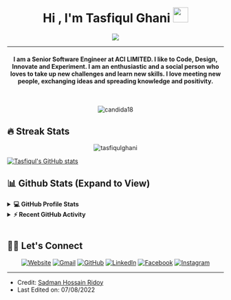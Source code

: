 <h1 align="center">Hi , I'm Tasfiqul Ghani <img src="https://media.giphy.com/media/hvRJCLFzcasrR4ia7z/giphy.gif" width="35"></h1>
<p align="center">
  <a href="https://github.com/tasfiqulghani"><img src="https://readme-typing-svg.herokuapp.com?lines=Computer+Science+Student;Full+Stack+Web+Developer;DS%20|%20AI%20|%20ML%20Enthusiast;Graphic%20Designer;Always%20learning%20new%20things&center=true&width=500&height=50"></a>
</p>
<hr/>
<h4 align="center">I am a Senior Software Engineer at ACI LIMITED. I like to Code, Design, Innovate and Experiment. I am an enthusiastic and a social person who loves to take up new challenges and learn new skills. I love meeting new people, exchanging ideas and spreading knowledge and positivity.</h4>
<br>
<p align="center"> <img src="https://komarev.com/ghpvc/?username=tasfiqulghani" alt="candida18" /> </p>

## 🔥 Streak Stats
<p align="center"><img src="https://github-readme-streak-stats.herokuapp.com?user=tasfiqulghani&theme=dark)](https://git.io/streak-stats)" alt="tasfiqulghani"  /></p>

[![Tasfiqul's GitHub stats](https://github-readme-stats.vercel.app/api?username=tasfiqulghani)](https://github.com/anuraghazra/github-readme-stats)

 
 

## 📊 Github Stats (Expand to View) 


<details> 
  <summary><b>💻 GitHub Profile Stats</b></summary>
  <br/>
  <p align="center">
    <a href="https://github.com/tasfiqulghani/tasfiqulghani/blob/main/README.md"><img alt="Turjoridoy's Github Stats" src="#" height="192px"/></a>
<br/>
  &nbsp;
	  <img src="https://github-readme-stats.vercel.app/api/top-langs?username=tasfiqulghani&show_icons=true&locale=en&layout=compact&theme=algolia" alt="turjoridoy" height="192px"/>
  <br/>
  <b>Note:</b> Top languages is only a metric of the languages my public code consists of and doesn't reflect experience or skill level.
  </p>
</details>


<details>
  <summary><b>⚡ Recent GitHub Activity</b></summary>
  <br/>
   <a href="https://github.com/tasfiqulghani"><img alt="Ghani's Activity Graph" src="https://activity-graph.herokuapp.com/graph?username=tasfiqulghani&custom_title=Candida%20Noronha%27s%20Contribution%20Graph&theme=react-dark" /></a>
  <br/>

</details>

<br/>

## 🙋‍♀️ Let's Connect
<p align="center">
  <a href="https://tasfiqulghani.github.io"><img src="https://img.icons8.com/bubbles/50/000000/web.png" alt="Website"/></a>
	<a href="mailto:tasfiqulghani@gmail.com"><img src="https://img.icons8.com/bubbles/50/000000/gmail.png" alt="Gmail"/></a>
	<a href="https://github.com/tasfiqulghani"><img src="https://img.icons8.com/bubbles/50/000000/github.png" alt="GitHub"/></a>
	<a href="https://linkedin.com/in/tasfiqulghani"><img src="https://img.icons8.com/bubbles/50/000000/linkedin.png" alt="LinkedIn"/></a>
	<a href="https://www.facebook.com/tasfiqulghani"><img src="https://img.icons8.com/bubbles/50/000000/facebook-new.png" alt="Facebook"/></a>
	<a href="https://instagram.com/tashfik"><img src="https://img.icons8.com/bubbles/50/000000/instagram.png" alt="Instagram"/></a>
	
</p>

<hr/>

* Credit: [Sadman Hossain Ridoy](https://github.com/turjoridoy)
* Last Edited on: 07/08/2022
